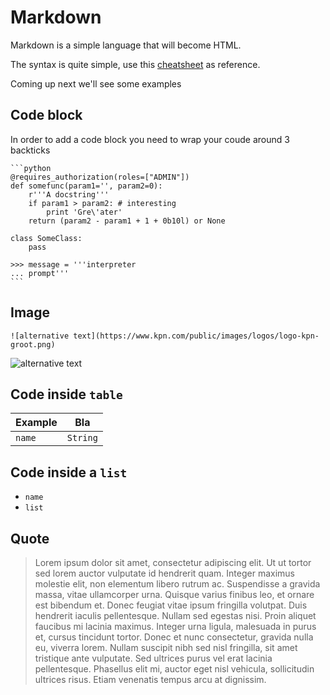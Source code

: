 # Markdown

Markdown is a simple language that will become HTML.

The syntax is quite simple, use this [cheatsheet](cheatsheet) as reference.

Coming up next we'll see some examples

## Code block

In order to add a code block you need to wrap your coude around 3 backticks

    ```python
    @requires_authorization(roles=["ADMIN"])
    def somefunc(param1='', param2=0):
        r'''A docstring'''
        if param1 > param2: # interesting
            print 'Gre\'ater'
        return (param2 - param1 + 1 + 0b10l) or None

    class SomeClass:
        pass

    >>> message = '''interpreter
    ... prompt'''
    ```

## Image

```text
![alternative text](https://www.kpn.com/public/images/logos/logo-kpn-groot.png)
```

![alternative text](https://www.kpn.com/public/images/logos/logo-kpn-groot.png)


## Code inside `table`

| Example | Bla      |
| ------- | -------- |
| `name`  | `String` |

## Code inside a `list`

- `name`
- `list`

## Quote


> Lorem ipsum dolor sit amet, consectetur adipiscing elit. Ut ut tortor sed lorem auctor vulputate id hendrerit quam. Integer maximus molestie elit, non elementum libero rutrum ac. Suspendisse a gravida massa, vitae ullamcorper urna. Quisque varius finibus leo, et ornare est bibendum et. Donec feugiat vitae ipsum fringilla volutpat. Duis hendrerit iaculis pellentesque. Nullam sed egestas nisi. Proin aliquet faucibus mi lacinia maximus. Integer urna ligula, malesuada in purus et, cursus tincidunt tortor. Donec et nunc consectetur, gravida nulla eu, viverra lorem. Nullam suscipit nibh sed nisl fringilla, sit amet tristique ante vulputate. Sed ultrices purus vel erat lacinia pellentesque. Phasellus elit mi, auctor eget nisl vehicula, sollicitudin ultrices risus. Etiam venenatis tempus arcu at dignissim.

[cheatsheet]: https://www.markdownguide.org/cheat-sheet/
